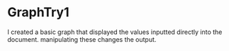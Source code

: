 # GraphTry1
I created a basic graph that displayed the values inputted directly into the document. manipulating these changes the output.

